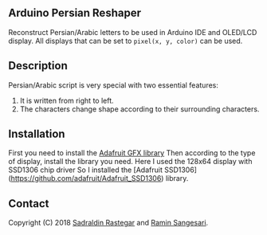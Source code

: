 ## Arduino Persian Reshaper
Reconstruct Persian/Arabic letters to be used in Arduino IDE and OLED/LCD display.
All displays that can be set to ```pixel(x, y, color)``` can be used.

## Description
Persian/Arabic script is very special with two essential features:
1. It is written from right to left.
2. The characters change shape according to their surrounding characters.

## Installation
First you need to install the [Adafruit GFX library](https://github.com/adafruit/Adafruit-GFX-Library) Then according to the type of display, install the library you need. Here I used the 128x64 display with SSD1306 chip driver So I installed the [Adafruit SSD1306] (https://github.com/adafruit/Adafruit_SSD1306) library.

## Contact
Copyright (C) 2018 [Sadraldin Rastegar](s_qwerty13@live.com) and [Ramin Sangesari](r.sangsari@gmail.com).
